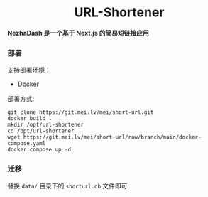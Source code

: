 <h1 align="center">URL-Shortener</h1>

<strong>NezhaDash 是一个基于 Next.js 的简易短链接应用</strong>
<br>

</div>

### 部署
支持部署环境：

- Docker

部署方式:
```shell
git clone https://git.mei.lv/mei/short-url.git
docker build .
mkdir /opt/url-shortener
cd /opt/url-shortener
wget https://git.mei.lv/mei/short-url/raw/branch/main/docker-compose.yaml
docker compose up -d
```

### 迁移
替换 `data/` 目录下的 `shorturl.db` 文件即可